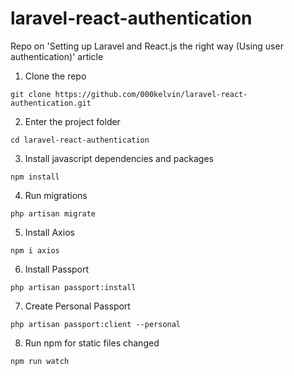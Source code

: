 # laravel-react-authentication
Repo on 'Setting up Laravel and React.js the right way (Using user authentication)' article

1. Clone the repo
```
git clone https://github.com/000kelvin/laravel-react-authentication.git
```

2. Enter the project folder
```
cd laravel-react-authentication
```

3. Install javascript dependencies and packages
```
npm install
```

4. Run migrations
```
php artisan migrate
```

5. Install Axios
```
npm i axios
```

6. Install Passport
```
php artisan passport:install
```

7. Create Personal Passport
```
php artisan passport:client --personal
```

8. Run npm for static files changed
```
npm run watch
```
